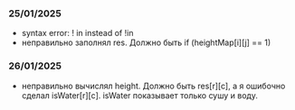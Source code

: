 ### 25/01/2025
- syntax error: ! in instead of !in
- неправильно заполнял res. Должно быть if (heightMap[i][j] == 1)

### 26/01/2025
- неправильно вычислял height. Должно быть res[r][c], а я ошибочно сделал isWater[r][c]. isWater 
показывает только сушу и воду.